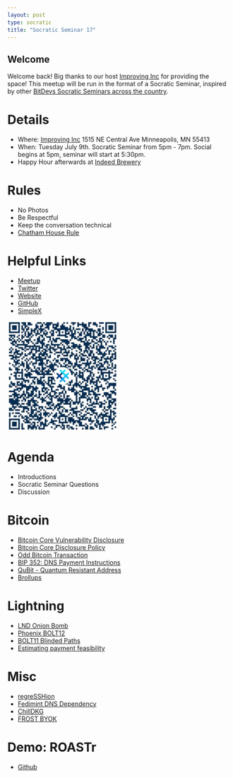 ```yaml
---
layout: post
type: socratic
title: "Socratic Seminar 17"
---
```


## Welcome

Welcome back! Big thanks to our host [Improving Inc](https://improving.com/) for providing the space!
This meetup will be run in the format of a Socratic Seminar, inspired by other [BitDevs Socratic Seminars across the country](https://bitdevs.org/cities).

# Details
 - Where: [Improving Inc](https://www.google.com/maps/place/1515+NE+Central+Ave,+Minneapolis,+MN+55413/@45.0037797,-93.2469316,17z/data=!4m6!3m5!1s0x52b32d965c06ad57:0x277e62e6c3015129!8m2!3d45.0039428!4d-93.2456978!16s%2Fg%2F11bw3z3dw6) 1515 NE Central Ave Minneapolis, MN 55413
 - When: Tuesday July 9th. Socratic Seminar from 5pm - 7pm. Social begins at 5pm, seminar will start at 5:30pm. 
 - Happy Hour afterwards at [Indeed Brewery](https://www.indeedbrewing.com/)

# Rules
 - No Photos
 - Be Respectful
 - Keep the conversation technical
 - [Chatham House Rule](https://www.facilitator.school/blog/chatham-house-rule)

# Helpful Links
 - [Meetup](https://www.meetup.com/minneapolis-bitcoin-developers/events/301715992/)
 - [Twitter](https://twitter.com/BitcoinersMPLS)
 - [Website](https://bitdevsmpls.org)
 - [GitHub](https://github.com/BitDevsMPLS/bitdevsmpls.github.io)
 - [SimpleX](https://simplex.chat/contact#/?v=1-2&smp=smp%3A%2F%2FenEkec4hlR3UtKx2NMpOUK_K4ZuDxjWBO1d9Y4YXVaA%3D%40smp14.simplex.im%2F2yDM8Eh4B5js6FLUOsANpVYwUt79Q_TO%23%2F%3Fv%3D1-2%26dh%3DMCowBQYDK2VuAyEAqaz4Ij9Xxn3ziHXN9DhPBdbTgYc-XjGpKcr-oDBL-hc%253D%26srv%3Daspkyu2sopsnizbyfabtsicikr2s4r3ti35jogbcekhm3fsoeyjvgrid.onion&data=%7B%22type%22%3A%22group%22%2C%22groupLinkId%22%3A%22I3WA2zuDa5OOHwDT6m0G8Q%3D%3D%22%7D)


<img src="../simplex.jpeg" width="250" height="250" />

# Agenda
 - Introductions
 - Socratic Seminar Questions
 - Discussion

# Bitcoin
 - [Bitcoin Core Vulnerability Disclosure](https://bitcoinops.org/en/newsletters/2024/07/05/)
 - [Bitcoin Core Disclosure Policy](https://groups.google.com/g/bitcoindev/c/Q2ZGit2wF7w)
 - [Odd Bitcoin Transaction](https://stacker.news/items/600187)
 - [BIP 352: DNS Payment Instructions](https://github.com/bitcoin/bips/blob/master/bip-0353.mediawiki)
 - [QuBit - Quantum Resistant Address](https://github.com/cryptoquick/bips/blob/p2qrh/bip-p2qrh.mediawiki)
 - [Brollups](https://brqgoo.medium.com/introducing-brollups-18ec4081f6e7)

# Lightning
 - [LND Onion Bomb](https://morehouse.github.io/lightning/lnd-onion-bomb/)
 - [Phoenix BOLT12](https://x.com/PhoenixWallet/status/1808547081214439494)
 - [BOLT11 Blinded Paths](https://delvingbitcoin.org/t/blip-bolt-11-invoice-blinded-path-tagged-field/)
 - [Estimating payment feasibility](https://delvingbitcoin.org/t/estimating-likelihood-for-lightning-payments-to-be-in-feasible/)

# Misc
 - [regreSSHion](https://blog.qualys.com/vulnerabilities-threat-research/2024/07/01/regresshion-remote-unauthenticated-code-execution-vulnerability-in-openssh-server)
 - [Fedimint DNS Dependency](https://github.com/fedimint/fedimint/issues/5525)
 - [ChillDKG](https://github.com/BlockstreamResearch/bip-frost-dkg)
 - [FROST BYOK](https://conduition.io/cryptography/frost-byok/)

# Demo: ROASTr
 - [Github](https://github.com/m1sterc001guy/roastr)
